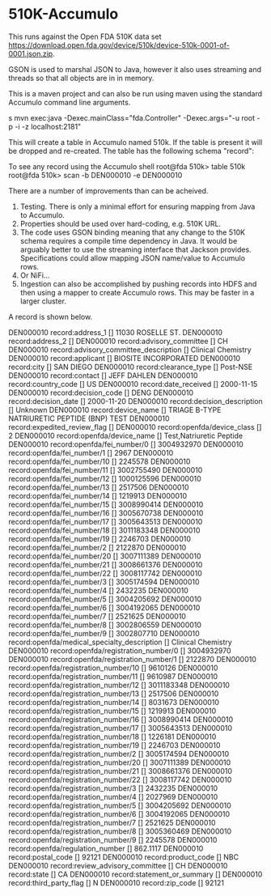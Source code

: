 # 510K-Accumulo

This runs against the Open FDA 510K data set https://download.open.fda.gov/device/510k/device-510k-0001-of-0001.json.zip.

GSON is used to marshal JSON to Java, however it also uses streaming and threads so that all objects are in in memory.

This is a maven project and can also be run using maven using the standard Accumulo command line arguments.

 s  mvn exec:java -Dexec.mainClass="fda.Controller" -Dexec.args="-u root -p <password> -i <instance name> -z localhost:2181"
 
This will create a table in Accumulo named 510k.  If the table is present it will be dropped and re-created.  The table has the following schema
   <K Number> "record":<field name> <current time> <field value>
    
To see any record using the Accumulo shell 
   root@fda 510k> table 510k
   root@fda 510k> scan -b DEN000010 -e DEN000010


There are a number of improvements than can be acheived.  
1. Testing.  There is only a minimal effort for ensuring mapping from Java to Accumulo.
2. Properties should be used over hard-coding, e.g. 510K URL.
3. The code uses GSON binding meaning that any change to the 510K schema requires a compile time dependency in Java.  It would be arguably better to use the streaming interface that Jackson provides.  Specifications could allow mapping JSON name/value to Accumulo rows.
3. Or NiFi...
4. Ingestion can also be accomplished by pushing records into HDFS and then using a mapper to create Accumulo rows. This may be faster in a larger cluster.




A record is shown below.

DEN000010 record:address_1 []    11030 ROSELLE ST.
DEN000010 record:address_2 []
DEN000010 record:advisory_committee []    CH
DEN000010 record:advisory_committee_description []    Clinical Chemistry
DEN000010 record:applicant []    BIOSITE INCORPORATED
DEN000010 record:city []    SAN DIEGO
DEN000010 record:clearance_type []    Post-NSE
DEN000010 record:contact []    JEFF  DAHLEN
DEN000010 record:country_code []    US
DEN000010 record:date_received []    2000-11-15
DEN000010 record:decision_code []    DENG
DEN000010 record:decision_date []    2000-11-20
DEN000010 record:decision_description []    Unknown
DEN000010 record:device_name []    TRIAGE B-TYPE NATRIURETIC PEPTIDE (BNP) TEST
DEN000010 record:expedited_review_flag []
DEN000010 record:openfda/device_class []    2
DEN000010 record:openfda/device_name []    Test,Natriuretic Peptide
DEN000010 record:openfda/fei_number/0 []    3004932970
DEN000010 record:openfda/fei_number/1 []    2967
DEN000010 record:openfda/fei_number/10 []    2245578
DEN000010 record:openfda/fei_number/11 []    3002755490
DEN000010 record:openfda/fei_number/12 []    1000125596
DEN000010 record:openfda/fei_number/13 []    2517506
DEN000010 record:openfda/fei_number/14 []    1219913
DEN000010 record:openfda/fei_number/15 []    3008990414
DEN000010 record:openfda/fei_number/16 []    3005670738
DEN000010 record:openfda/fei_number/17 []    3005643513
DEN000010 record:openfda/fei_number/18 []    3011183348
DEN000010 record:openfda/fei_number/19 []    2246703
DEN000010 record:openfda/fei_number/2 []    2122870
DEN000010 record:openfda/fei_number/20 []    3007111389
DEN000010 record:openfda/fei_number/21 []    3008661376
DEN000010 record:openfda/fei_number/22 []    3008117742
DEN000010 record:openfda/fei_number/3 []    3005174594
DEN000010 record:openfda/fei_number/4 []    2432235
DEN000010 record:openfda/fei_number/5 []    3004205692
DEN000010 record:openfda/fei_number/6 []    3004192065
DEN000010 record:openfda/fei_number/7 []    2521625
DEN000010 record:openfda/fei_number/8 []    3002806559
DEN000010 record:openfda/fei_number/9 []    3002807710
DEN000010 record:openfda/medical_specialty_description []    Clinical Chemistry
DEN000010 record:openfda/registration_number/0 []    3004932970
DEN000010 record:openfda/registration_number/1 []    2122870
DEN000010 record:openfda/registration_number/10 []    9610126
DEN000010 record:openfda/registration_number/11 []    9610987
DEN000010 record:openfda/registration_number/12 []    3011183348
DEN000010 record:openfda/registration_number/13 []    2517506
DEN000010 record:openfda/registration_number/14 []    8031673
DEN000010 record:openfda/registration_number/15 []    1219913
DEN000010 record:openfda/registration_number/16 []    3008990414
DEN000010 record:openfda/registration_number/17 []    3005643513
DEN000010 record:openfda/registration_number/18 []    1226181
DEN000010 record:openfda/registration_number/19 []    2246703
DEN000010 record:openfda/registration_number/2 []    3005174594
DEN000010 record:openfda/registration_number/20 []    3007111389
DEN000010 record:openfda/registration_number/21 []    3008661376
DEN000010 record:openfda/registration_number/22 []    3008117742
DEN000010 record:openfda/registration_number/3 []    2432235
DEN000010 record:openfda/registration_number/4 []    2027969
DEN000010 record:openfda/registration_number/5 []    3004205692
DEN000010 record:openfda/registration_number/6 []    3004192065
DEN000010 record:openfda/registration_number/7 []    2521625
DEN000010 record:openfda/registration_number/8 []    3005360469
DEN000010 record:openfda/registration_number/9 []    2245578
DEN000010 record:openfda/regulation_number []    862.1117
DEN000010 record:postal_code []    92121
DEN000010 record:product_code []    NBC
DEN000010 record:review_advisory_committee []    CH
DEN000010 record:state []    CA
DEN000010 record:statement_or_summary []
DEN000010 record:third_party_flag []    N
DEN000010 record:zip_code []    92121




